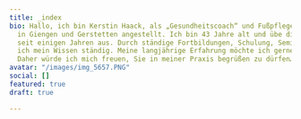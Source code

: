 ```yaml
---
title: _index
bio: Hallo, ich bin Kerstin Haack, als „Gesundheitscoach“ und Fußpflegerin im Gesundheitshaus
  in Giengen und Gerstetten angestellt. Ich bin 43 Jahre alt und übe diesen Beruf
  seit einigen Jahren aus. Durch ständige Fortbildungen, Schulung, Seminare erweitere
  ich mein Wissen ständig. Meine langjährige Erfahrung möchte ich gerne weitergeben.
  Daher würde ich mich freuen, Sie in meiner Praxis begrüßen zu dürfen….
avatar: "/images/img_5657.PNG"
social: []
featured: true
draft: true

---
```

